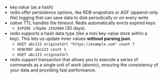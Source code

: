 - key:value (as a hash)
- redis offer persistence options, like RDB snapshots or AOF (append-only file) logging that can save data to disk periodically or on every write
- native TTL handles the timeout. Redis automatically evicts expired keys
  - `EXPIRE x7Kp9m 2592000` (30 days).
- redis supports a hash data type (like a mini key-value store within a key). This lets us update inner values **without parsing json**.
  - `HSET abc123 originalUrl "https://example.com" count 7`
  - `HINCRBY abc123 count 1`
  - `HGET abc123 originalUrl`
- redis support transaction that allows you to execute a series of commands as a single unit of work (atomic), ensuring the consistency of your data and providing fast performance.



